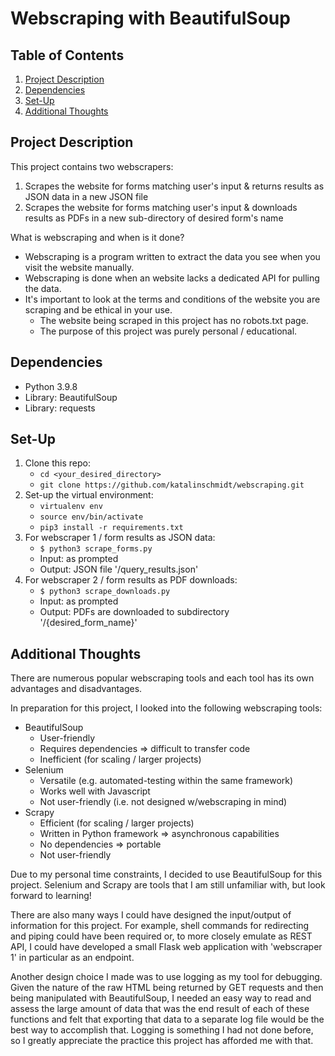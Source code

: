 # Webscraping with BeautifulSoup

## Table of Contents
1. [Project Description](#project-description)
2. [Dependencies](#dependencies)
3. [Set-Up](#set-up)
4. [Additional Thoughts](#additonal-thoughts)

## Project Description
This project contains two webscrapers:
1) Scrapes the website for forms matching user's input & returns results as JSON data in a new JSON file
2) Scrapes the website for forms matching user's input & downloads results as PDFs in a new sub-directory of desired form's name

What is webscraping and when is it done?
 * Webscraping is a program written to extract the data you see when you visit the website manually. 
 * Webscraping is done when an website lacks a dedicated API for pulling the data. 
 * It's important to look at the terms and conditions of the website you are scraping and be ethical in your use.
     * The website being scraped in this project has no robots.txt page.
     * The purpose of this project was purely personal / educational. 

## Dependencies
* Python 3.9.8
* Library: BeautifulSoup
* Library: requests

## Set-Up
1. Clone this repo:
    * `cd <your_desired_directory>`
    * `git clone https://github.com/katalinschmidt/webscraping.git`
2. Set-up the virtual environment:
    * `virtualenv env`
    * `source env/bin/activate`
    * `pip3 install -r requirements.txt`
3. For webscraper 1 / form results as JSON data:
    * `$ python3 scrape_forms.py`
    * Input: as prompted
    * Output: JSON file '/query_results.json'
4. For webscraper 2 / form results as PDF downloads:
    * `$ python3 scrape_downloads.py`
    * Input: as prompted
    * Output: PDFs are downloaded to subdirectory '/{desired_form_name}'

## Additional Thoughts
There are numerous popular webscraping tools and each tool has its own advantages and disadvantages.

In preparation for this project, I looked into the following webscraping tools:
* BeautifulSoup
    * User-friendly
    * Requires dependencies => difficult to transfer code
    * Inefficient (for scaling / larger projects)
* Selenium
    * Versatile (e.g. automated-testing within the same framework)
    * Works well with Javascript
    * Not user-friendly (i.e. not designed w/webscraping in mind)
* Scrapy
    * Efficient (for scaling / larger projects)
    * Written in Python framework => asynchronous capabilities
    * No dependencies => portable
    * Not user-friendly

Due to my personal time constraints, I decided to use BeautifulSoup for this project.
Selenium and Scrapy are tools that I am still unfamiliar with, but look forward to learning!

There are also many ways I could have designed the input/output of information for this project.
For example, shell commands for redirecting and piping could have been required or, to more closely emulate as REST API,
I could have developed a small Flask web application with 'webscraper 1' in particular as an endpoint.

Another design choice I made was to use logging as my tool for debugging.
Given the nature of the raw HTML being returned by GET requests and then being manipulated with BeautifulSoup,
I needed an easy way to read and assess the large amount of data that was the end result of each of these functions and
felt that exporting that data to a separate log file would be the best way to accomplish that.
Logging is something I had not done before, so I greatly appreciate the practice this project has afforded me with that. 

